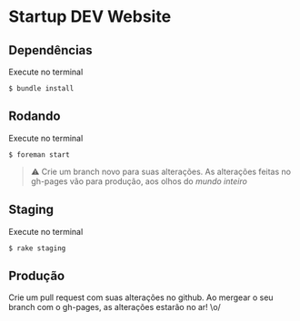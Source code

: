 # Startup DEV Website

## Dependências

Execute no terminal

    $ bundle install

## Rodando

Execute no terminal

    $ foreman start

> :warning: Crie um branch novo para suas alterações. As alterações feitas no gh-pages vão para produção, aos olhos do *mundo inteiro*

## Staging

Execute no terminal

    $ rake staging

## Produção

Crie um pull request com suas alterações no github. Ao mergear o seu branch com o gh-pages, as alterações estarão no ar! \o/
